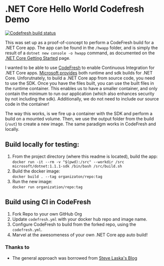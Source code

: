 # .NET Core Hello World Codefresh Demo

[![Codefresh build status]( https://g.codefresh.io/api/badges/build?repoOwner=dzirkler&repoName=dotnetcorehelloworld&branch=master&pipelineName=dotnetcorehelloworld&accountName=dzirkler&type=cf-1)]( https://g.codefresh.io/repositories/dzirkler/dotnetcorehelloworld/builds?filter=trigger:build;branch:master;service:58e01fab16247f01003ce312~dotnetcorehelloworld)

This was set up as a proof-of-concept to perform a CodeFresh build for a .NET Core app. The app can be found in 
the `/hwapp` folder, and is simply the result of a `dotnet new console -o hwapp` command, as documented on the 
[.NET Core Getting Started](https://www.microsoft.com/net/core) page.

I wanted to be able to use [CodeFresh](http://codefresh.io) to enable Continuous Integration for .NET Core apps.
[Microsoft provides](https://hub.docker.com/r/microsoft/dotnet/) both runtime and sdk builds for .NET Core. 
Unforutnately, to build a .NET Core app from source code, you need to use the SDK. Once you have the files built, 
you can use the built files in the runtime container. This enables us to have a smaller container, and only contain
the minimum to run our application (which also enhances security by not including the sdk). Additionally, we do not 
need to include our source code in the container!

The way this works, is we fire up a container with the SDK and perform a build on a mounted volume. Then, we use
the output folder from the build (`/out`) to create a new image. The same paradigm works in CodeFresh and locally.


## Build locally for testing:

1. From the project directory (where this readme is located), build the app:  
`docker run -it --rm -v "$(pwd):/src" --workdir /src microsoft/dotnet:1.1.1-sdk /bin/bash /src/build.sh`
1. Build the docker image:  
`docker build . --tag organizaton/repo:tag`
1. Run the new image:  
`docker run organization/repo:tag`

## Build using CI in CodeFresh

1. Fork Repo to your own GitHub Org
1. Update `codefresh.yml` with your docker hub repo and image name.
1. Configure CodeFresh to build from the forked repo, using the `codefresh.yml`.
1. Marvel at the awesomeness of your own .NET Core app auto build!


### Thanks to
* The general approach was borrowed from [Steve Laska's Blog](https://blogs.msdn.microsoft.com/stevelasker/2016/09/29/building-optimized-docker-images-with-asp-net-core/)

